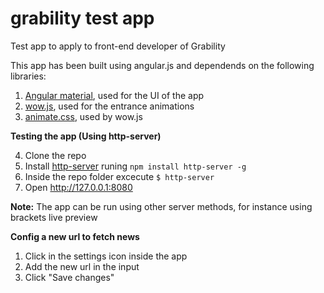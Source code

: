 # grability test app
Test app to apply to front-end developer of Grability

This app has been built using angular.js and dependends on the following libraries:

 1. [Angular material](https://material.angularjs.org/latest/), used for
   the UI of the app
 2. [wow.js](http://mynameismatthieu.com/WOW/), used for the entrance animations
 3. [animate.css](https://daneden.github.io/animate.css/), used by wow.js

**Testing the app (Using http-server)**

 4. Clone the repo
 5. Install [http-server](https://www.npmjs.com/package/http-server) runing  `npm install http-server -g`
 6. Inside the repo folder excecute  `$ http-server`
 7. Open http://127.0.0.1:8080

**Note:** The app can be run using other server methods, for instance using brackets live preview

**Config a new url to fetch news**

1. Click in the settings icon inside the app
2. Add the new url in the input
3. Click "Save changes"


